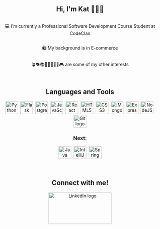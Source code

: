 
<br/>
<h2 align = "center">Hi, I'm Kat 👩🏻‍💻 </h2>

<section style="display: flex; flex-direction: column" align = "center" >

<p>💻 I'm currently a Professional Software Development Course Student at CodeClan</p>
<p>🛍 My background is in E-commerce</p>
<p>🪴🐕📚🧶🕵🏻‍♀️🌳🎮 are some of my other interests</p>

</section>

<br/>

<section align = "center" >

## Languages and Tools

  <img src="https://cdn.jsdelivr.net/gh/devicons/devicon/icons/python/python-plain.svg" title="Python" alt="Python logo" width="40" height="40"/>&nbsp;
  <img src="https://cdn.jsdelivr.net/gh/devicons/devicon/icons/flask/flask-original.svg" title="Flask" alt="Flask logo" width="40" height="40"/>&nbsp;
  <img src="https://cdn.jsdelivr.net/gh/devicons/devicon/icons/postgresql/postgresql-plain.svg" title="PostgreSQL" alt="PostgreSQL logo" width="40" height="40"/>&nbsp;
  <img src="https://cdn.jsdelivr.net/gh/devicons/devicon/icons/javascript/javascript-plain.svg" title="JavaScript" alt="JavaScript logo" width="40" height="40"/>&nbsp;
  <img src="https://cdn.jsdelivr.net/gh/devicons/devicon/icons/react/react-original.svg" title="React" alt="React logo" width="40" height="40"/>&nbsp;
  <img src="https://cdn.jsdelivr.net/gh/devicons/devicon/icons/html5/html5-plain.svg" title="HTML5" alt="HTML5 logo" width="40" height="40"/>&nbsp;
  <img src="https://cdn.jsdelivr.net/gh/devicons/devicon/icons/css3/css3-plain.svg"  title="CSS3" alt="CSS3 logo" width="40" height="40"/>&nbsp;
  <img src="https://cdn.jsdelivr.net/gh/devicons/devicon/icons/mongodb/mongodb-plain.svg" title="MongoDB" alt="MongoDB logo" width="40" height="40"/>&nbsp;
  <img src="https://cdn.jsdelivr.net/gh/devicons/devicon/icons/express/express-original.svg" title="ExpressJS" alt="ExpressJS logo" width="40" height="40"/>&nbsp;
  <img src="https://cdn.jsdelivr.net/gh/devicons/devicon/icons/nodejs/nodejs-plain.svg" title="NodeJS" alt="NodeJS logo" width="40" height="40"/>&nbsp;
  <img src="https://cdn.jsdelivr.net/gh/devicons/devicon/icons/git/git-plain.svg" title="Git" alt="Git logo" width="40" height="40"/>

### Next:

  <img src="https://cdn.jsdelivr.net/gh/devicons/devicon/icons/java/java-plain.svg" title="Java" alt="Java logo" width="40" height="40"/>&nbsp;
  <img src="https://cdn.jsdelivr.net/gh/devicons/devicon/icons/intellij/intellij-plain.svg" title="IntelliJ" alt="IntelliJ logo" width="40" height="40"/>&nbsp;
  <img src="https://cdn.jsdelivr.net/gh/devicons/devicon/icons/spring/spring-original.svg" title="Spring" alt="Spring logo" width="40" height="40"/>

</section>

<br/>

<section align = "center" >

## Connect with me!

[<img src="https://cdn.jsdelivr.net/gh/devicons/devicon/icons/linkedin/linkedin-original-wordmark.svg" title="LinkedIn" alt="LinkedIn logo" width="200" height="100"/>](https://www.linkedin.com/in/kzdzienkowska/)

</section>